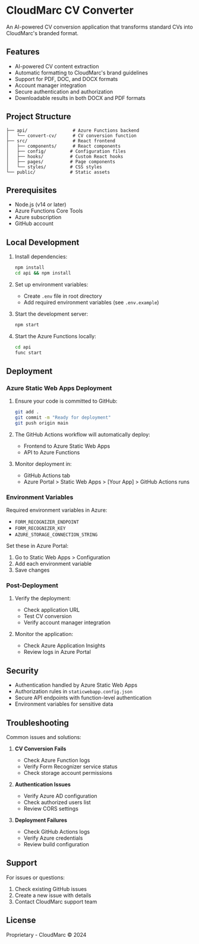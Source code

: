 # CloudMarc CV Converter

An AI-powered CV conversion application that transforms standard CVs into CloudMarc's branded format.

## Features

- AI-powered CV content extraction
- Automatic formatting to CloudMarc's brand guidelines
- Support for PDF, DOC, and DOCX formats
- Account manager integration
- Secure authentication and authorization
- Downloadable results in both DOCX and PDF formats

## Project Structure

```
├── api/                 # Azure Functions backend
│   └── convert-cv/      # CV conversion function
├── src/                 # React frontend
│   ├── components/      # React components
│   ├── config/         # Configuration files
│   ├── hooks/          # Custom React hooks
│   ├── pages/          # Page components
│   └── styles/         # CSS styles
└── public/             # Static assets
```

## Prerequisites

- Node.js (v14 or later)
- Azure Functions Core Tools
- Azure subscription
- GitHub account

## Local Development

1. Install dependencies:
   ```bash
   npm install
   cd api && npm install
   ```

2. Set up environment variables:
   - Create `.env` file in root directory
   - Add required environment variables (see `.env.example`)

3. Start the development server:
   ```bash
   npm start
   ```

4. Start the Azure Functions locally:
   ```bash
   cd api
   func start
   ```

## Deployment

### Azure Static Web Apps Deployment

1. Ensure your code is committed to GitHub:
   ```bash
   git add .
   git commit -m "Ready for deployment"
   git push origin main
   ```

2. The GitHub Actions workflow will automatically deploy:
   - Frontend to Azure Static Web Apps
   - API to Azure Functions

3. Monitor deployment in:
   - GitHub Actions tab
   - Azure Portal > Static Web Apps > [Your App] > GitHub Actions runs

### Environment Variables

Required environment variables in Azure:

- `FORM_RECOGNIZER_ENDPOINT`
- `FORM_RECOGNIZER_KEY`
- `AZURE_STORAGE_CONNECTION_STRING`

Set these in Azure Portal:
1. Go to Static Web Apps > Configuration
2. Add each environment variable
3. Save changes

### Post-Deployment

1. Verify the deployment:
   - Check application URL
   - Test CV conversion
   - Verify account manager integration

2. Monitor the application:
   - Check Azure Application Insights
   - Review logs in Azure Portal

## Security

- Authentication handled by Azure Static Web Apps
- Authorization rules in `staticwebapp.config.json`
- Secure API endpoints with function-level authentication
- Environment variables for sensitive data

## Troubleshooting

Common issues and solutions:

1. **CV Conversion Fails**
   - Check Azure Function logs
   - Verify Form Recognizer service status
   - Check storage account permissions

2. **Authentication Issues**
   - Verify Azure AD configuration
   - Check authorized users list
   - Review CORS settings

3. **Deployment Failures**
   - Check GitHub Actions logs
   - Verify Azure credentials
   - Review build configuration

## Support

For issues or questions:
1. Check existing GitHub issues
2. Create a new issue with details
3. Contact CloudMarc support team

## License

Proprietary - CloudMarc © 2024
